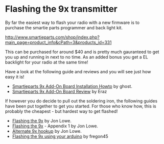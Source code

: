 # Flashing the 9x transmitter #

By far the easiest way to flash your radio with a new firmware is to purchase the smartie parts programmer and back light kit.

http://www.smartieparts.com/shop/index.php?main_page=product_info&cPath=3&products_id=331

This can be purchased for around $40 and is pretty much gauranteed to get you up and running in next to no time.  As an added bonus you get a EL backlight for your radio at the same time!

Have a look at the following guide and reviews and you will see just how easy it is!

  * <a href='http://er9x.googlecode.com/svn/trunk/doc/9x-addon-instructions.pdf'>Smartieparts 9x Add-On Board Installation Howto</a> by ghost.
  * <a href='http://www.rcgroups.com/forums/showthread.php?t=1338412#post16549680'>Smartieparts 9x Add-On Board Review</a> by Eraz


If however you do decide to pull out the soldering iron, the following guides have been put together to get you started.  For those who know how, this is probably the cheapest - but hardest way to get flashed!

  * <a href='http://er9x.googlecode.com/svn/trunk/doc/Flashing%20the%209x.pdf'>Flashing the 9x</a> by Jon Lowe.
  * <a href='http://er9x.googlecode.com/svn/trunk/doc/Appendix%201.pdf'>Flashing the 9x</a> - Appendix 1 by Jon Lowe.
  * <a href='http://er9x.googlecode.com/svn/trunk/doc/Alternate%209x%20hookup.pdf'>Alternate 9x hookup</a> by Jon Lowe.
  * <a href='http://diyjunky.blogspot.com/2011/09/using-your-arduino-to-program-turnigy.html'>Flashing the 9x using your arduino</a> by fregon45